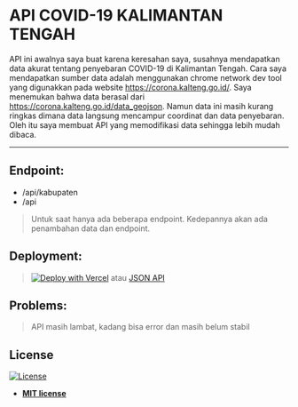 # API COVID-19 KALIMANTAN TENGAH

API ini awalnya saya buat karena keresahan saya, susahnya mendapatkan data akurat tentang penyebaran COVID-19 di Kalimantan Tengah.
Cara saya mendapatkan sumber data adalah menggunakan chrome network dev tool yang digunakkan pada website https://corona.kalteng.go.id/.
Saya menemukan bahwa data berasal dari https://corona.kalteng.go.id/data_geojson. Namun data ini masih kurang ringkas dimana data langsung
mencampur coordinat dan data penyebaran. Oleh itu saya membuat API yang memodifikasi data sehingga lebih mudah dibaca.

---

## Endpoint:
  * /api/kabupaten
  * /api
>Untuk saat hanya ada beberapa endpoint. Kedepannya akan ada penambahan data dan endpoint.

## Deployment:
>[![Deploy with Vercel](https://vercel.com/button)](https://vercel.com/import/git?s=https%3A%2F%2Fgithub.com%2FReynadi531%2Fapi-covid19-kalteng) atau
>[JSON API](https://api-covid19-kalteng.vercel.app/)

## Problems:
> API masih lambat, kadang bisa error dan masih belum stabil

## License

[![License](http://img.shields.io/:license-mit-blue.svg?style=flat-square)](http://badges.mit-license.org)

- **[MIT license](http://opensource.org/licenses/mit-license.php)**
